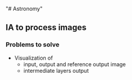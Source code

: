 "# Astronomy" 
## IA to process images
### Problems to solve
- Visualization of
  - input, output and reference output image
  - intermediate layers output
